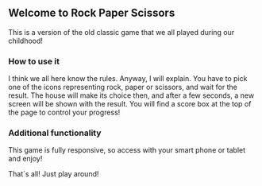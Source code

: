 ## Welcome to Rock Paper Scissors

This is a version of the old classic game that we all played during our childhood!

### How to use it

I think we all here know the rules. Anyway, I will explain. You have to pick one of the icons representing rock, paper or scissors, and wait for the result. The house will make its choice then, and after a few seconds, a new screen will be shown with the result. You will find a score box at the top of the page to control your progress!

### Additional functionality

This game is fully responsive, so access with your smart phone or tablet and enjoy!

That´s all! Just play around!

